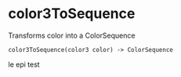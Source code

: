 # __color3ToSequence__
Transforms color into a ColorSequence
```
color3ToSequence(color3 color) -> ColorSequence
```

le epi test